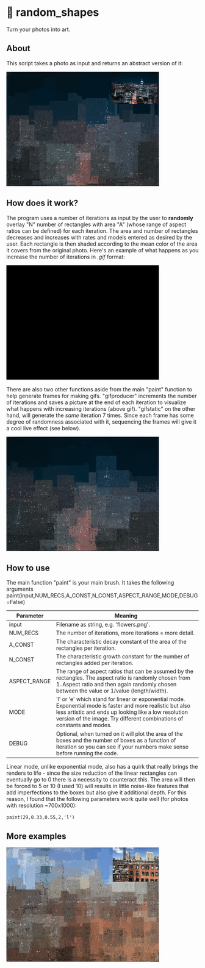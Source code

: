 # 🎨 random_shapes

Turn your photos into art. 

## About

This script takes a photo as input and returns an abstract version of it:

<img src="sky.png" alt="drawing" width="400"/>

## How does it work?

The program uses a number of iterations as input by the user to **randomly** overlay "N" number of rectangles with area "A" (whose range of aspect ratios can be defined) for each iteration. The area and number of rectangles decreases and increases with rates and models entered as desired by the user. Each rectangle is then shaded according to the mean color of the area it covers from the original photo. Here's an example of what happens as you increase the number of iterations in *.gif* format:

<img src="city.gif" alt="drawing" width="400"/>


There are also two other functions aside from the main "paint" function to help generate frames for making gifs. "gifproducer" increments the number of iterations and saves a picture at the end of each iteration to visualize what happens with increasing iterations (above gif). "gifstatic" on the other hand, will generate the *same* iteration 7 times. Since each frame has some degree of randomness associated with it, sequencing the frames will give it a cool live effect (see below).

<img src="ezgif.com-optimize(3).gif" alt="drawing" width="400"/>

## How to use

The main function "paint" is your main brush. It takes the following arguments paint(input,NUM_RECS,A_CONST,N_CONST,ASPECT_RANGE,MODE,DEBUG=False)

Parameter | Meaning
------------ | -------------
input | Filename as string, e.g. 'flowers.png'.
NUM_RECS | The number of iterations, more iterations = more detail.
A_CONST | The characteristic decay constant of the area of the rectangles per iteration.
N_CONST | The characteristic growth constant for the number of rectangles added per iteration.
ASPECT_RANGE | The range of aspect ratios that can be assumed by the rectangles. The aspect ratio is randomly chosen from 1..Aspect ratio and then again randomly chosen between the value or 1/value (length/width).
MODE | 'l' or 'e' which stand for linear or exponential mode. Exponential mode is faster and more realistic but also less artistic and ends up looking like a low resolution version of the image. Try different combinations of constants and modes.
DEBUG| Optional, when turned on it will plot the area of the boxes and the number of boxes as a function of iteration so you can see if your numbers make sense before running the code.

Linear mode, unlike exponential mode, also has a quirk that really brings the renders to life - since the size reduction of the linear rectangles can eventually go to 0 there is a necessity to counteract this. The area will then be forced to 5 or 10 (I used 10) will results in little noise-like features that add imperfections to the boxes but also give it additional depth. For this reason, I found that the following parameters work quite well (for photos with resolution ~700x1000):

    paint(29,0.33,0.55,2,'l')



## More examples

<img src="bost.png" alt="boston" width="400"/>

